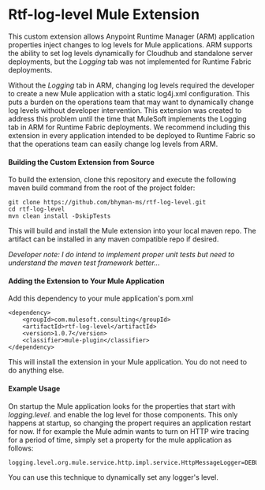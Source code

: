 # Rtf-log-level Mule Extension

This custom extension allows Anypoint Runtime Manager (ARM) application properties inject changes to log levels
for Mule applications. ARM supports the ability to set log levels dynamically for 
Cloudhub and standalone server deployments, but the *Logging* tab was not implemented for 
Runtime Fabric deployments. 

Without the *Logging* tab in ARM, changing log levels required the developer to create a new Mule
application with a static log4j.xml configuration. This puts a burden on the operations team that may want
to dynamically change log levels without developer intervention. This extension was created to address
this problem until the time that MuleSoft implements the Logging tab in ARM for Runtime Fabric deployments. We
recommend including this extension in every application intended to be deployed to Runtime Fabric so
that the operations team can easily change log levels from ARM.
#### Building the Custom Extension from Source
To build the extension, clone this repository and execute the following maven build command
from the root of the project folder:
```
git clone https://github.com/bhyman-ms/rtf-log-level.git
cd rtf-log-level
mvn clean install -DskipTests
```
This will build and install the Mule extension into your local maven repo. The
artifact can be installed in any maven compatible repo if desired. 

*Developer note: I do intend to implement proper unit tests but need to understand the maven test framework better...*

#### Adding the Extension to Your Mule Application
Add this dependency to your mule application's pom.xml

```
<dependency>
    <groupId>com.mulesoft.consulting</groupId>
    <artifactId>rtf-log-level</artifactId>
    <version>1.0.7</version>
    <classifier>mule-plugin</classifier>
</dependency>
```
This will install the extension in your Mule application. You do not need to do anything else.

#### Example Usage
On startup the Mule application looks for the properties that start 
with *logging.level.* and enable the log level for those components. This only happens at startup, so changing the propert requires an application 
restart for now. If for example the Mule admin wants to turn on HTTP wire tracing for a period of time, simply set a property for the mule application as follows:
```
logging.level.org.mule.service.http.impl.service.HttpMessageLogger=DEBUG
```
You can use this technique to dynamically set any logger's level.




